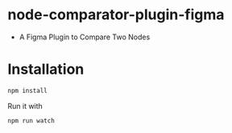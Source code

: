 # node-comparator-plugin-figma
- A Figma Plugin to Compare Two Nodes

# Installation
```bash
npm install
```
Run it with 
```bash
npm run watch
```
